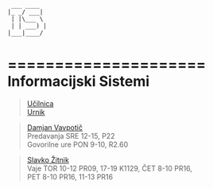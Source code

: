 
	 ___ ____  
	|_ _/ ___| 
	 | |\___ \ 
	 | | ___) |
	|___|____/ 
           
=====================
Informacijski Sistemi
=====================

>[Učilnica](https://ucilnica1011.fri.uni-lj.si/course/category.php?id=36)   
[Urnik](https://urnik.fri.uni-lj.si/timetable/2014_2015_zimski/allocations?subject=63714)  

>[Damjan Vavpotič](http://www.fri.uni-lj.si/si/damjan-vavpotic/)  
Predavanja SRE 12-15, P22  
Govorilne ure PON 9-10, R2.60  

>[Slavko Žitnik](http://www.fri.uni-lj.si/si/slavko-zitnik/)  
Vaje TOR 10-12 PR09, 17-19 K1129, ČET 8-10 PR16,  
PET 8-10 PR16, 11-13 PR16  



